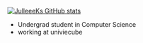 [![JulleeeKs GitHub stats](https://github-readme-stats.vercel.app/api?username=julleeek&count_private=true)](https://github.com/julleeek/github-readme-stats)
- Undergrad student in Computer Science
- working at univiecube
